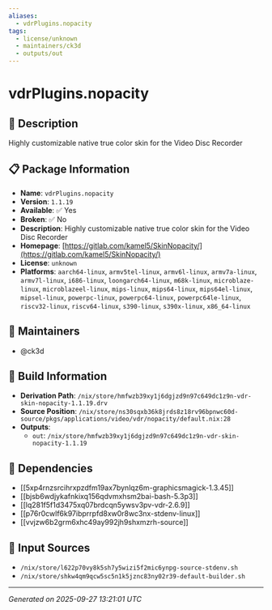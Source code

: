 ```yaml
---
aliases:
  - vdrPlugins.nopacity
tags:
  - license/unknown
  - maintainers/ck3d
  - outputs/out
---
```


# vdrPlugins.nopacity

## 📝 Description

Highly customizable native true color skin for the Video Disc Recorder

## 📋 Package Information

- **Name**: `vdrPlugins.nopacity`
- **Version**: `1.1.19`
- **Available**: ✅ Yes
- **Broken**: ✅ No
- **Description**: Highly customizable native true color skin for the Video Disc Recorder
- **Homepage**: [https://gitlab.com/kamel5/SkinNopacity/](https://gitlab.com/kamel5/SkinNopacity/)
- **License**: `unknown`
- **Platforms**: `aarch64-linux`, `armv5tel-linux`, `armv6l-linux`, `armv7a-linux`, `armv7l-linux`, `i686-linux`, `loongarch64-linux`, `m68k-linux`, `microblaze-linux`, `microblazeel-linux`, `mips-linux`, `mips64-linux`, `mips64el-linux`, `mipsel-linux`, `powerpc-linux`, `powerpc64-linux`, `powerpc64le-linux`, `riscv32-linux`, `riscv64-linux`, `s390-linux`, `s390x-linux`, `x86_64-linux`
## 👥 Maintainers

- @ck3d


## 🔧 Build Information

- **Derivation Path**: `/nix/store/hmfwzb39xy1j6dgjzd9n97c649dc1z9n-vdr-skin-nopacity-1.1.19.drv`
- **Source Position**: `/nix/store/ns30sqxb36k8jrds8z18rv96bpnwc60d-source/pkgs/applications/video/vdr/nopacity/default.nix:28`
- **Outputs**:
  - `out`:  `/nix/store/hmfwzb39xy1j6dgjzd9n97c649dc1z9n-vdr-skin-nopacity-1.1.19`

## 🔗 Dependencies

- [[5xp4rnzsrcihrxpzdfm19ax7bynlqz6m-graphicsmagick-1.3.45]]
- [[bjsb6wdjykafnkixq156qdvmxhsm2bai-bash-5.3p3]]
- [[lq281f5f1d3475xq07brdcqn5ywsv3pv-vdr-2.6.9]]
- [[p76r0cwlf6k97ibprrpfd8xw0r8wc3nx-stdenv-linux]]
- [[vvjzw6b2grm6xhc49ay992jh9shxmzrh-source]]

## 📁 Input Sources

- `/nix/store/l622p70vy8k5sh7y5wizi5f2mic6ynpg-source-stdenv.sh`
- `/nix/store/shkw4qm9qcw5sc5n1k5jznc83ny02r39-default-builder.sh`

---
*Generated on 2025-09-27 13:21:01 UTC*
